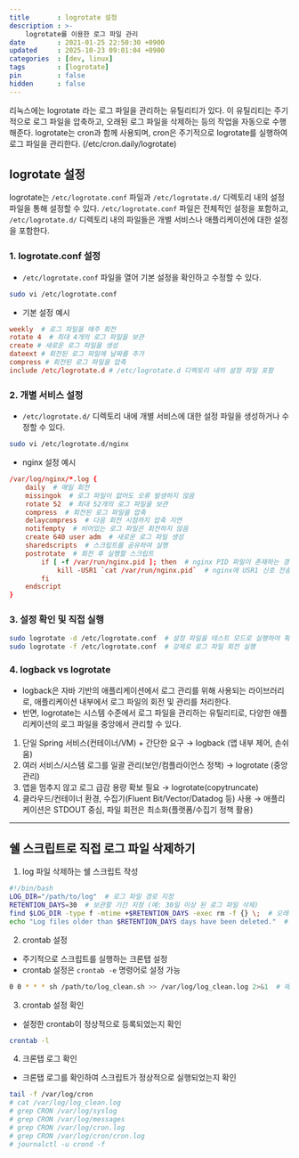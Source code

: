 ```yaml
---
title       : logrotate 설정
description : >-
    logrotate를 이용한 로그 파일 관리
date        : 2021-01-25 22:50:30 +0900
updated     : 2025-10-23 09:01:04 +0900
categories  : [dev, linux]
tags        : [logrotate]
pin         : false
hidden      : false
---
```


리눅스에는 logrotate 라는 로그 파일을 관리하는 유틸리티가 있다. 
이 유틸리티는 주기적으로 로그 파일을 압축하고, 오래된 로그 파일을 삭제하는 등의 작업을 자동으로 수행해준다. 
logrotate는 cron과 함께 사용되며, cron은 주기적으로 logrotate를 실행하여 로그 파일을 관리한다. (/etc/cron.daily/logrotate)

## logrotate 설정
logrotate는 `/etc/logrotate.conf` 파일과 `/etc/logrotate.d/` 디렉토리 내의 설정 파일을 통해 설정할 수 있다. 
`/etc/logrotate.conf` 파일은 전체적인 설정을 포함하고, `/etc/logrotate.d/` 디렉토리 내의 파일들은 개별 서비스나 애플리케이션에 대한 설정을 포함한다.

### 1. logrotate.conf 설정
- `/etc/logrotate.conf` 파일을 열어 기본 설정을 확인하고 수정할 수 있다.
```bash
sudo vi /etc/logrotate.conf
```
- 기본 설정 예시
```conf
weekly  # 로그 파일을 매주 회전
rotate 4  # 최대 4개의 로그 파일을 보관
create # 새로운 로그 파일을 생성
dateext # 회전된 로그 파일에 날짜를 추가
compress # 회전된 로그 파일을 압축
include /etc/logrotate.d # /etc/logrotate.d 디렉토리 내의 설정 파일 포함
```

### 2. 개별 서비스 설정
- `/etc/logrotate.d/` 디렉토리 내에 개별 서비스에 대한 설정 파일을 생성하거나 수정할 수 있다.
```bash
sudo vi /etc/logrotate.d/nginx
```
- nginx 설정 예시
```conf
/var/log/nginx/*.log {
    daily  # 매일 회전
    missingok  # 로그 파일이 없어도 오류 발생하지 않음
    rotate 52  # 최대 52개의 로그 파일을 보관
    compress  # 회전된 로그 파일을 압축
    delaycompress  # 다음 회전 시점까지 압축 지연
    notifempty  # 비어있는 로그 파일은 회전하지 않음
    create 640 user adm  # 새로운 로그 파일 생성
    sharedscripts  # 스크립트를 공유하여 실행
    postrotate  # 회전 후 실행할 스크립트
        if [ -f /var/run/nginx.pid ]; then  # nginx PID 파일이 존재하는 경우
            kill -USR1 `cat /var/run/nginx.pid`  # nginx에 USR1 신호 전송
        fi
    endscript
}
```

### 3. 설정 확인 및 직접 실행
```bash
sudo logrotate -d /etc/logrotate.conf  # 설정 파일을 테스트 모드로 실행하여 확인
sudo logrotate -f /etc/logrotate.conf  # 강제로 로그 파일 회전 실행
```

### 4. logback vs logrotate
- logback은 자바 기반의 애플리케이션에서 로그 관리를 위해 사용되는 라이브러리로, 애플리케이션 내부에서 로그 파일의 회전 및 관리를 처리한다.
- 반면, logrotate는 시스템 수준에서 로그 파일을 관리하는 유틸리티로, 다양한 애플리케이션의 로그 파일을 중앙에서 관리할 수 있다.
1. 단일 Spring 서비스(컨테이너/VM) + 간단한 요구 → logback (앱 내부 제어, 손쉬움)
2. 여러 서비스/시스템 로그를 일괄 관리(보안/컴플라이언스 정책) → logrotate (중앙관리)
3. 앱을 멈추지 않고 로그 급감 용량 확보 필요 → logrotate(copytruncate)
4. 클라우드/컨테이너 환경, 수집기(Fluent Bit/Vector/Datadog 등) 사용 → 애플리케이션은 STDOUT 중심, 파일 회전은 최소화(플랫폼/수집기 정책 활용)

--- 

## 쉘 스크립트로 직접 로그 파일 삭제하기

1. log 파일 삭제하는 쉘 스크립트 작성
```bash
#!/bin/bash
LOG_DIR="/path/to/log"  # 로그 파일 경로 지정
RETENTION_DAYS=30  # 보관할 기간 지정 (예: 30일 이상 된 로그 파일 삭제)
find $LOG_DIR -type f -mtime +$RETENTION_DAYS -exec rm -f {} \;  # 오래된 로그 파일을 검색하여 삭제, mtime: 수정 시간 (+: 이상, -: 이하)
echo "Log files older than $RETENTION_DAYS days have been deleted."  # 삭제 완료 출력
```

2. crontab 설정
- 주기적으로 스크립트를 실행하는 크론탭 설정
- crontab 설정은 `crontab -e` 명령어로 설정 가능
```bash
0 0 * * * sh /path/to/log_clean.sh >> /var/log/log_clean.log 2>&1  # 매일 0시 0분에 스크립트 실행
```

3. crontab 설정 확인
- 설정한 crontab이 정상적으로 등록되었는지 확인
```bash
crontab -l
```

4. 크론탭 로그 확인
- 크론탭 로그를 확인하여 스크립트가 정상적으로 실행되었는지 확인
```bash
tail -f /var/log/cron
# cat /var/log/log_clean.log
# grep CRON /var/log/syslog
# grep CRON /var/log/messages
# grep CRON /var/log/cron.log
# grep CRON /var/log/cron/cron.log
# journalctl -u crond -f
```
